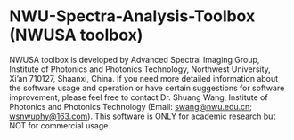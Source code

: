# NWU-Spectra-Analysis-Toolbox (NWUSA toolbox)
NWUSA toolbox is developed by Advanced Spectral Imaging Group, Institute of Photonics and Photonics Technology, Northwest University, Xi’an 710127, Shaanxi, China. If you need more detailed information about the software usage and operation or have certain suggestions for software improvement, please feel free to contact Dr. Shuang Wang, Institute of Photonics and Photonics Technology (Email: swang@nwu.edu.cn; wsnwuphy@163.com).
This software is ONLY for academic research but NOT for commercial usage.
